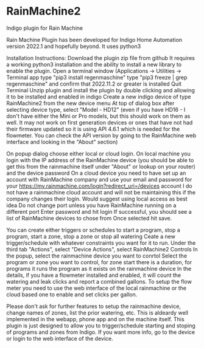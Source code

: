 # RainMachine2
Indigo plugin for Rain Machine

Rain Machine Plugin has been developed for Indigo Home Automation version 2022.1 and hopefully beyond. It uses python3

Installation Instructions:
Download the plugin zip file from github
It requires a working python3 installation and the ability to install a new library to enable the plugin.
Open a terminal window (Applications -> Utilities -> Terminal app
type "pip3 install regenmaschine"
type "pip3 freeze | grep regenmaschine" and confirm that 2022.11.2 or greater is installed
Quit Terminal
Unzip plugin and install the plugin by double clicking and allowing it to be installed and enabled in indigo
Create a new indigo device of type RainMachine2 from the new device menu 
At top of dialog box after selecting device type, select "Model - HD12" (even if you have HD16 - I don't have either the Mini or Pro models, but this should work on them as well. It may not work on first generation devices or ones that have not had their firmware updated so it is using API 4.6.1 which is needed for the flowmeter. You can check the API version by going to the RainMachine web interface and looking in the "About" section)

On popup dialog choose either local or cloud login.
On local machine you login with the IP address of the RainMachine device (you should be able to get this from the rainmachine itself under "About" or lookup on your router) and the device password
On a cloud device you need to have set up an account with RainMachine company and use your email and password for your https://my.rainmachine.com/login?redirect_uri=/devices account
I do not have a rainmachine cloud account and will not be maintaining this if the company changes their login. Would suggest using local access as best idea
Do not change port unless you have RainMachine running on a different port
Enter password and hit login
If successful, you should see a list of RainMachine devices to chose from
Once selected hit save.

You can create either triggers or schedules to start a program, stop a program, start a zone, stop a zone or stop all watering
Ceate a new trigger/schedule with whatever constraints you want for it to run.
Under the third tab "Actions", select "Device Actions", select RainMachine2 Controls
In the popup, select the rainmachine device you want to conrtol
Select the program or zone you want to control, for zone start there is a duration, for programs it runs the program as it exists on the rainmachine device
In the details, if you have a flowmeter installed and enabled, it will count the watering and leak clicks and report a combined gallons.
To setup the flow meter you need to use the web interface of the local rainmachine or the cloud based one to enable and set clicks per gallon.

Please don't ask for further features to setup the rainmachine device, change names of zones, list the prior watering, etc. This is aldeardy well implemented in the webapp, phone app and on the machine itself. This plugin is just designed to allow you to trigger/schedule starting and stoping of programs and zones from Indigo. If you want more info, go to the device or login to the web interface of the device.



